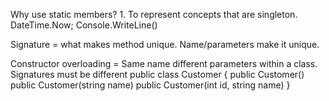 Why use static members? 
    1. To represent concepts that are singleton. DateTime.Now; Console.WriteLine()

Signature = what makes method unique. Name/parameters make it unique.

Constructor overloading = Same name different parameters within a class. Signatures must be different
public class Customer
{
    public Customer()
    public Customer(string name)
    public Customer(int id, string name)
}